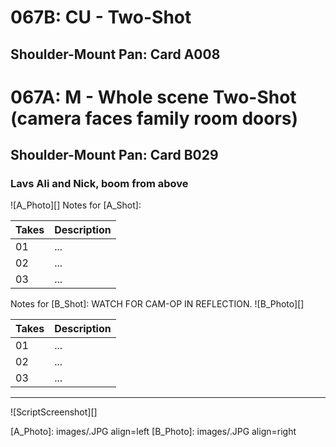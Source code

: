 # 067B: CU - Two-Shot
## Shoulder-Mount Pan: Card A008

# 067A: M - Whole scene Two-Shot (camera faces family room doors)
## Shoulder-Mount Pan: Card B029

### Lavs Ali and Nick, boom from above

![A_Photo][]
Notes for [A_Shot]: 

| Takes | Description |
|:---|:----|
| 01 | ... |
| 02 | ... |
| 03 | ... |

Notes for [B_Shot]: WATCH FOR CAM-OP IN REFLECTION.
![B_Photo][]

| Takes | Description |
|:---|:----|
| 01 | ... |
| 02 | ... |
| 03 | ... |

----

![ScriptScreenshot][]


[A_Photo]:  images/.JPG align=left
[B_Photo]:  images/.JPG align=right
